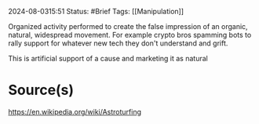 2024-08-0315:51
Status: #Brief 
Tags: [[Manipulation]]

Organized activity performed to create the false impression of an organic, natural, widespread movement. For example crypto bros spamming bots to rally support for whatever new tech they don't understand and grift. 

This is artificial support of a cause and marketing it as natural 
# Source(s)
https://en.wikipedia.org/wiki/Astroturfing 